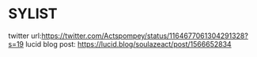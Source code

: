 # SYLIST
twitter url:https://twitter.com/Actspompey/status/1164677061304291328?s=19
lucid blog post: https://lucid.blog/soulazeact/post/1566652834
